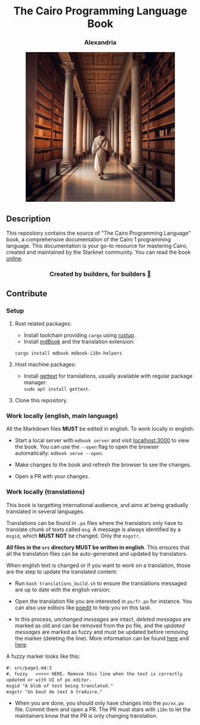 <div align="center">
  <h1>The Cairo Programming Language Book</h1>
  <h3> Alexandria </h3>
  <img src="assets/alexandria.jpg" height="400" width="400">
</div>

## Description

This repository contains the source of "The Cairo Programming Language" book, a comprehensive documentation of the Cairo 1 programming language. This documentation is your go-to resource for mastering Cairo, created and maintained by the Starknet community. You can read the book [online](https://cairo-book.github.io/).

<div align="center">
  <h3> Created by builders, for builders 📜</h3>
</div>

## Contribute

### Setup

1. Rust related packages:
   - Install toolchain providing `cargo` using [rustup](https://rustup.rs/).
   - Install [mdBook](https://rust-lang.github.io/mdBook/guide/installation.html) and the translation extension:  
   ```
   cargo install mdbook mdbook-i18n-helpers
   ```
2. Host machine packages:
   - Install [gettext](https://www.gnu.org/software/gettext/) for translations, usually available with regular package manager:  
   `sudo apt install gettext`.
   
3. Clone this repository.

### Work locally (english, main language)

All the Markdown files **MUST** be edited in english. To work locally in english:

   - Start a local server with `mdbook server` and visit [localhost:3000](http://localhost:3000) to view the book.
   You can use the `--open` flag to open the browser automatically: `mdbook serve --open`.
    
   - Make changes to the book and refresh the browser to see the changes.
    
   - Open a PR with your changes.

### Work locally (translations)

This book is targetting international audience, and aims at being gradually translated in several languages.

Translations can be found in `.po` files where the translators only have to translate chunk of texts called `msg`. A message is always identified by a `msgid`, which **MUST NOT** be changed. Only the `msgstr`.

**All files in the `src` directory MUST be written in english**. This ensures that all the translation files can be
auto-generated and updated by translators.

When english text is changed or if you want to work on a translation, those are the step to update the translated content:

   - Run `bash translations_build.sh` to ensure the translations messaged are up to date with the english version.

   - Open the translation file you are interested in `po/fr.po` for instance. You can also use editors like [poedit](https://poedit.net/) to help you on this task.

   - In this process, *unchanged messages* are intact, *deleted messages* are marked as old and can be removed from the po file, and the *updated messages* are marked as fuzzy and must be updated before removing the marker (deleting the line). More information can be found [here](https://en.wikipedia.org/wiki/Gettext) and [here](https://github.com/google/mdbook-i18n-helpers).

   A fuzzy marker looks like this:
   ```
   #: src/page1.md:3
   #, fuzzy   <<<<< HERE. Remove this line when the text is correctly updated or with UI of po editor.
   msgid "A blob of test being translated."
   msgstr "Un bout de text à traduire."
   ```

   - When you are done, you should only have changes into the `po/xx.po` file. Commit them and open a PR.
   The PR must stars with `i18n` to let the maintainers know that the PR is only changing translation.
